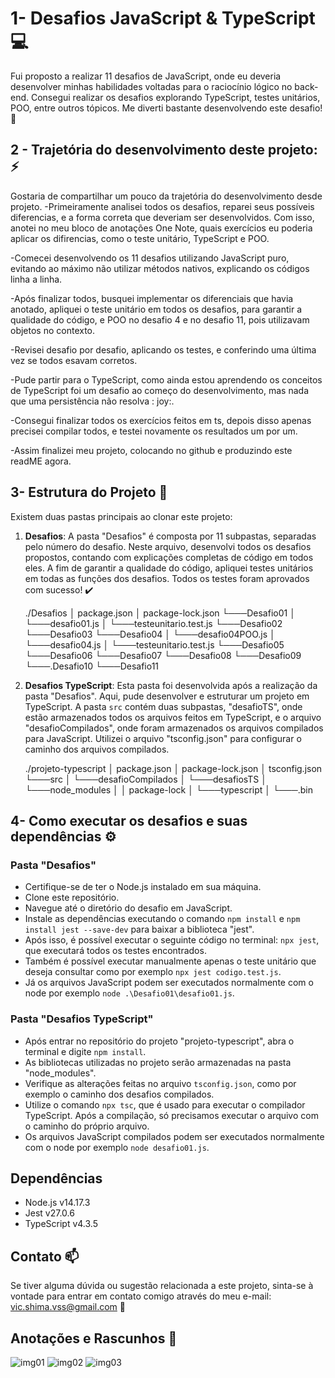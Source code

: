 # 1- Desafios JavaScript & TypeScript :computer:

Fui proposto a realizar 11 desafios de JavaScript, onde eu deveria desenvolver minhas habilidades voltadas para o raciocínio lógico no back-end. Consegui realizar os desafios explorando TypeScript, testes unitários, POO, entre outros tópicos. Me diverti bastante desenvolvendo este desafio! :rocket:


## 2 - Trajetória do desenvolvimento deste projeto:   :zap:

Gostaria de compartilhar um pouco da trajetória do desenvolvimento desde projeto.
  -Primeiramente analisei todos os desafios, reparei seus possíveis diferencias, e a forma correta que deveriam ser desenvolvidos. Com isso, anotei no meu bloco de anotações One Note, quais exercícios eu poderia aplicar os difirencias, como o teste unitário, TypeScript e POO.
  
  -Comecei desenvolvendo os 11 desafios utilizando JavaScript puro, evitando ao máximo não utilizar métodos nativos, explicando os códigos linha a linha.
  
  -Após finalizar todos, busquei implementar os diferenciais que havia anotado, apliquei o teste unitário em todos os desafios, para garantir a qualidade do código, e POO no desafio 4 e no desafio 11, pois utilizavam objetos no contexto.
  
  -Revisei desafio por desafio, aplicando os testes, e conferindo uma última vez se todos esavam corretos.
  
  -Pude partir para o TypeScript, como ainda estou aprendendo os conceitos de TypeScript foi um desafio ao começo do desenvolvimento, mas nada que uma persistência não resolva : joy:.
  
  -Consegui finalizar todos os exercícios feitos em ts, depois disso apenas precisei compilar todos, e testei novamente os resultados um por um.
  
  -Assim finalizei meu projeto, colocando no github e produzindo este readME agora.

## 3- Estrutura do Projeto :file_folder:

Existem duas pastas principais ao clonar este projeto: 

1. **Desafios**: A pasta "Desafios" é composta por 11 subpastas, separadas pelo número do desafio. Neste arquivo, desenvolvi todos os desafios propostos, contando com explicações completas de código em todos eles. A fim de garantir a qualidade do código, apliquei testes unitários em todas as funções dos desafios. Todos os testes foram aprovados com sucesso! :heavy_check_mark:

      ./Desafios
          │ package.json
          │ package-lock.json
          └───Desafio01
          │ └───desafio01.js
          │ └───testeunitario.test.js
          └───Desafio02
          └───Desafio03
          └───Desafio04
          │ └───desafio04POO.js
          │ └───desafio04.js
          │ └───testeunitario.test.js
          └───Desafio05
          └───Desafio06
          └───Desafio07
          └───Desafio08
          └───Desafio09
          └───.Desafio10
          └───Desafio11



2. **Desafios TypeScript**: Esta pasta foi desenvolvida após a realização da pasta "Desafios". Aqui, pude desenvolver e estruturar um projeto em TypeScript. A pasta `src` contém duas subpastas, "desafioTS", onde estão armazenados todos os arquivos feitos em TypeScript, e o arquivo "desafioCompilados", onde foram armazenados os arquivos compilados para JavaScript. Utilizei o arquivo "tsconfig.json" para configurar o caminho dos arquivos compilados.
          
     ./projeto-typescript
          │ package.json
          │ package-lock.json
          │ tsconfig.json
          └───src
          │ └───desafioCompilados
          │ └───desafiosTS
          │ └───node_modules
          │ │ package-lock
          │ └───typescript
          │ └───.bin
         

## 4- Como executar os desafios e suas dependências :gear:

### Pasta "Desafios"

- Certifique-se de ter o Node.js instalado em sua máquina.
- Clone este repositório.
- Navegue até o diretório do desafio em JavaScript.
- Instale as dependências executando o comando `npm install` e `npm install jest --save-dev` para baixar a biblioteca "jest".
- Após isso, é possível executar o seguinte código no terminal: `npx jest`, que executará todos os testes encontrados.
- Também é possível executar manualmente apenas o teste unitário que deseja consultar como por exemplo `npx jest codigo.test.js`.
- Já os arquivos JavaScript podem ser executados normalmente com o node por exemplo `node .\Desafio01\desafio01.js`.

### Pasta "Desafios TypeScript"

- Após entrar no repositório do projeto "projeto-typescript", abra o terminal e digite `npm install`.
- As bibliotecas utilizadas no projeto serão armazenadas na pasta "node_modules".
- Verifique as alterações feitas no arquivo `tsconfig.json`, como por exemplo o caminho dos desafios compilados.
- Utilize o comando `npx tsc`, que é usado para executar o compilador TypeScript. Após a compilação, só precisamos executar o arquivo com o caminho do próprio arquivo.
- Os arquivos JavaScript compilados podem ser executados normalmente com o node por exemplo `node desafio01.js`.

## Dependências

- Node.js v14.17.3
- Jest v27.0.6
- TypeScript v4.3.5

## Contato :mailbox:

Se tiver alguma dúvida ou sugestão relacionada a este projeto, sinta-se à vontade para entrar em contato comigo através do meu e-mail: vic.shima.vss@gmail.com :email:


## Anotações e Rascunhos :memo:

![img01](https://github.com/shimarrudz/Desafios_JavaScript/assets/104167280/9156fdf4-286c-467c-9130-a72bdc68683a)
![img02](https://github.com/shimarrudz/Desafios_JavaScript/assets/104167280/f868980c-e6d9-463d-ac2b-b9fea7d3e428)
![img03](https://github.com/shimarrudz/Desafios_JavaScript/assets/104167280/71413212-da01-4b29-ba12-1d22e0698adf)
